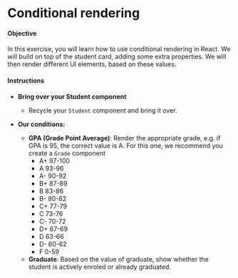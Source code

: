 Conditional rendering
=====================

#### Objective

In this exercise, you will learn how to use conditional rendering in React. We will build on top of the student card, adding some extra properties. We will then render different UI elements, based on these values.

#### Instructions

*   **Bring over your Student component**
    
    *   Recycle your `Student` component and bring it over.
        
*   **Our conditions:**
    *   **GPA (Grade Point Average)**: Render the appropriate grade, e.g. if GPA is 95, the correct value is A. For this one, we recommend you create a `Grade` component
        *   A+ 97-100
        *   A 93-96
        *   A- 90-92
        *   B+ 87-89
        *   B 83-86
        *   B- 80-82
        *   C+ 77-79
        *   C 73-76
        *   C- 70-72
        *   D+ 67-69
        *   D 63-66
        *   D- 60-62
        *   F 0-59
    *   **Graduate**: Based on the value of graduate, show whether the student is actively enroled or already graduated.